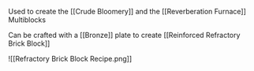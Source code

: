 Used to create the [[Crude Bloomery]] and the [[Reverberation Furnace]] Multiblocks

Can be crafted with a [[Bronze]] plate to create [[Reinforced Refractory Brick Block]]


![[Refractory Brick Block Recipe.png]]